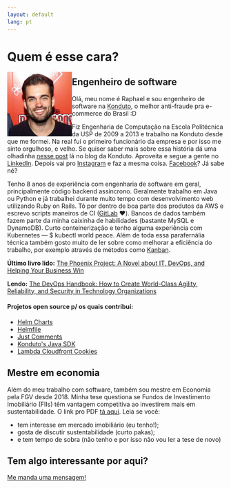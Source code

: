 ```yaml
---
layout: default
lang: pt
---
```


<h1>Quem é esse cara?</h1>
<img id="picture" align='left' src="/assets/images/eu_2.jpg" width="150px" height="150px" alt="Minha pessoa">
<div id="bio">
    <h2>Engenheiro de software</h2>
    <p>Olá, meu nome é Raphael e sou engenheiro de software na <a href="https://www.konduto.com" target="_blank">Konduto</a>, o melhor anti-fraude pra e-commerce do Brasil :D</p>
    <p>
    Fiz Engenharia de Computação na Escola Politécnica da USP de 2009 a 2013 e trabalho na Konduto desde que me formei. Na real fui o primeiro funcionário da empresa e por isso me sinto orgulhoso, e velho. Se quiser saber mais sobre essa história dá uma olhadinha <a href="https://blog.konduto.com/pt/2019/01/rapha-ele-veio-para-a-konduto-apos-uma-pessima-experiencia-ao-sofrer-uma-fraude/" target="_blank">nesse post</a> lá no blog da Konduto. Aproveita e segue a gente no <a href="https://linkedin.com/company/konduto" target="_blank">LinkedIn</a>. Depois vai pro <a href="https://instagram.com/konduto" target="_blank">Instagram</a> e faz a mesma coisa. <a href="https://facebook.com/konduto" target="_blank">Facebook</a>? Já sabe né?
    </p>
    <p>
    Tenho 8 anos de experiência com engenharia de software em geral, principalmente código backend assíncrono. Geralmente trabalho em Java ou Python e já trabalhei durante muito tempo com desenvolvimento web utilizando Ruby on Rails. Tô por dentro de boa parte dos produtos da AWS e escrevo scripts maneiros de CI (<a href="https://gitlab.com">GitLab</a> ❤️). Bancos de dados também fazem parte da minha caixinha de habilidades (bastante MySQL e DynamoDB). Curto conteinerização e tenho alguma experiência com Kubernetes &mdash; <span class='code'>$ kubectl world peace</span>. Além de toda essa parafernália técnica também gosto muito de ler sobre como melhorar a eficiência do trabalho, por exemplo através de métodos como <a href="https://en.wikipedia.org/wiki/Kanban_(development)">Kanban</a>.
    </p>
    <p><b>Último livro lido:</b> <a href="https://www.amazon.com/Phoenix-Project-DevOps-Helping-Business/dp/0988262592">The Phoenix Project: A Novel about IT, DevOps, and Helping Your Business Win</a></p>
    <p><b>Lendo:</b> <a href="https://www.amazon.com/DevOps-Handbook-World-Class-Reliability-Organizations/dp/1942788002">The DevOps Handbook: How to Create World-Class Agility, Reliability, and Security in Technology Organizations</a></p>
    <h4>Projetos open source p/ os quais contribuí:</h4>
    <p><ul>
        <li><a href="https://github.com/helm/charts">Helm Charts</a></li>
        <li><a href="https://github.com/roboll/helmfile">Helmfile</a></li>
        <li><a href="https://github.com/JustComments">Just Comments</a></li>
        <li><a href="https://github.com/konduto/java-sdk">Konduto's Java SDK</a></li>
        <li><a href="https://github.com/thumbsup/lambda-cloudfront-cookies">Lambda Cloudfront Cookies</a></li>
    </ul></p>
    <h2>Mestre em economia</h2>
    <p>
    Além do meu trabalho com software, também sou mestre em Economia pela FGV desde 2018. Minha tese questiona se Fundos de Investimento Imobiliário (FIIs) têm vantagem competitiva ao investirem mais em sustentabilidade. O link pro PDF <a href="http://bibliotecadigital.fgv.br/dspace/handle/10438/24443" target="_blank">tá aqui</a>. Leia se você: 
    </p>
    <ul>
        <li>tem interesse em mercado imobiliário (eu tenho!);</li>
        <li>gosta de discutir sustentabilidade (curto pakas);</li>
        <li>e tem tempo de sobra (não tenho e por isso não vou ler a tese de novo)</li>
    </ul>
    <h2>Tem algo interessante por aqui?</h2>
    <p>
    <a href="contact.html">Me manda uma mensagem!</a>
    </p>
</div>
